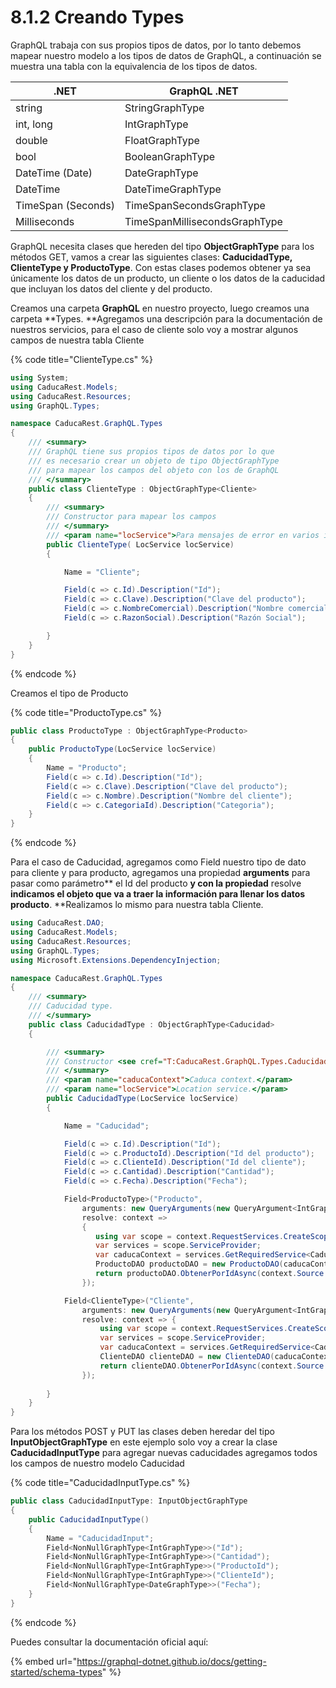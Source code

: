 # 8.1.2 Creando Types

GraphQL trabaja con sus propios tipos de datos, por lo tanto debemos mapear nuestro modelo a los tipos de datos de GraphQL, a continuación se muestra una tabla con la equivalencia de los tipos de datos.

| .NET               | GraphQL .NET                  |
| ------------------ | ----------------------------- |
| string             | StringGraphType               |
| int, long          | IntGraphType                  |
| double             | FloatGraphType                |
| bool               | BooleanGraphType              |
| DateTime (Date)    | DateGraphType                 |
| DateTime           | DateTimeGraphType             |
| TimeSpan (Seconds) | TimeSpanSecondsGraphType      |
| Milliseconds       | TimeSpanMillisecondsGraphType |

GraphQL necesita clases que hereden del tipo **ObjectGraphType** para los métodos GET, vamos a crear las siguientes clases: **CaducidadType, ClienteType y ProductoType**. Con estas clases podemos obtener ya sea únicamente los datos de un producto, un cliente o los datos de la caducidad que incluyan los datos del cliente y del producto.

Creamos una carpeta **GraphQL** en nuestro proyecto, luego creamos una carpeta **Types. **Agregamos una descripción para la documentación de nuestros servicios, para el caso de cliente solo voy a mostrar algunos campos de nuestra tabla Cliente

{% code title="ClienteType.cs" %}
```csharp
using System;
using CaducaRest.Models;
using CaducaRest.Resources;
using GraphQL.Types;

namespace CaducaRest.GraphQL.Types
{
    /// <summary>
    /// GraphQL tiene sus propios tipos de datos por lo que
    /// es necesario crear un objeto de tipo ObjectGraphType
    /// para mapear los campos del objeto con los de GraphQL
    /// </summary>
    public class ClienteType : ObjectGraphType<Cliente>
    {
        /// <summary>
        /// Constructor para mapear los campos
        /// </summary>
        /// <param name="locService">Para mensajes de error en varios idiomas</param>
        public ClienteType( LocService locService)
        {

            Name = "Cliente";

            Field(c => c.Id).Description("Id");
            Field(c => c.Clave).Description("Clave del producto");
            Field(c => c.NombreComercial).Description("Nombre comercial del cliente");
            Field(c => c.RazonSocial).Description("Razón Social");

        }
    }
}
```
{% endcode %}

Creamos el tipo de Producto

{% code title="ProductoType.cs" %}
```csharp
public class ProductoType : ObjectGraphType<Producto>
{
    public ProductoType(LocService locService)
    {          
        Name = "Producto";
        Field(c => c.Id).Description("Id");
        Field(c => c.Clave).Description("Clave del producto");
        Field(c => c.Nombre).Description("Nombre del cliente");
        Field(c => c.CategoriaId).Description("Categoria");           
    }
}
```
{% endcode %}

Para el caso de Caducidad, agregamos como Field nuestro tipo de dato para cliente y para producto, agregamos una propiedad **arguments** para pasar como parámetro** el Id del producto **y con la propiedad** resolve **indicamos el objeto que va a traer la información para llenar los datos producto**. **Realizamos lo mismo para nuestra tabla Cliente.

```csharp
using CaducaRest.DAO;
using CaducaRest.Models;
using CaducaRest.Resources;
using GraphQL.Types;
using Microsoft.Extensions.DependencyInjection;

namespace CaducaRest.GraphQL.Types
{
    /// <summary>
    /// Caducidad type.
    /// </summary>
    public class CaducidadType : ObjectGraphType<Caducidad>
    {

        /// <summary>
        /// Constructor <see cref="T:CaducaRest.GraphQL.Types.CaducidadType"/> class.
        /// </summary>
        /// <param name="caducaContext">Caduca context.</param>
        /// <param name="locService">Location service.</param>
        public CaducidadType(LocService locService)
        {

            Name = "Caducidad";

            Field(c => c.Id).Description("Id");
            Field(c => c.ProductoId).Description("Id del producto");
            Field(c => c.ClienteId).Description("Id del cliente");
            Field(c => c.Cantidad).Description("Cantidad");
            Field(c => c.Fecha).Description("Fecha");

            Field<ProductoType>("Producto",
                arguments: new QueryArguments(new QueryArgument<IntGraphType> { Name = "Id" }),
                resolve: context =>
                {
                   using var scope = context.RequestServices.CreateScope();
                   var services = scope.ServiceProvider;
                   var caducaContext = services.GetRequiredService<CaducaContext>();
                   ProductoDAO productoDAO = new ProductoDAO(caducaContext, locService);
                   return productoDAO.ObtenerPorIdAsync(context.Source.Id).Result;
                });

            Field<ClienteType>("Cliente", 
                arguments: new QueryArguments(new QueryArgument<IntGraphType> { Name = "Id" }),
                resolve: context => {
                    using var scope = context.RequestServices.CreateScope();
                    var services = scope.ServiceProvider;
                    var caducaContext = services.GetRequiredService<CaducaContext>();
                    ClienteDAO clienteDAO = new ClienteDAO(caducaContext, locService);
                    return clienteDAO.ObtenerPorIdAsync(context.Source.Id).Result;
                });
            
        }
    }
}

```

Para los métodos POST y PUT las clases deben heredar del tipo **InputObjectGraphType** en este ejemplo solo voy a crear la clase **CaducidadInputType** para agregar nuevas caducidades agregamos todos los campos de nuestro modelo Caducidad

{% code title="CaducidadInputType.cs" %}
```csharp
public class CaducidadInputType: InputObjectGraphType
{
    public CaducidadInputType()
    {
        Name = "CaducidadInput";
        Field<NonNullGraphType<IntGraphType>>("Id");
        Field<NonNullGraphType<IntGraphType>>("Cantidad");
        Field<NonNullGraphType<IntGraphType>>("ProductoId");
        Field<NonNullGraphType<IntGraphType>>("ClienteId");
        Field<NonNullGraphType<DateGraphType>>("Fecha");
    }
}
```
{% endcode %}

Puedes consultar la documentación oficial aquí:

{% embed url="https://graphql-dotnet.github.io/docs/getting-started/schema-types" %}

